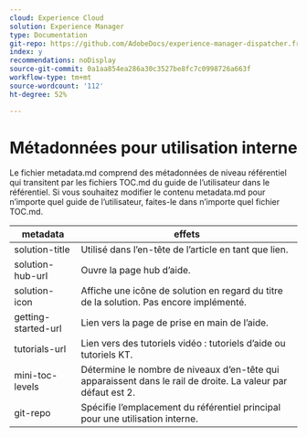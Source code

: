 ```yaml
---
cloud: Experience Cloud
solution: Experience Manager
type: Documentation
git-repo: https://github.com/AdobeDocs/experience-manager-dispatcher.fr-FR
index: y
recommendations: noDisplay
source-git-commit: 0a1aa854ea286a30c3527be8fc7c0998726a663f
workflow-type: tm+mt
source-wordcount: '112'
ht-degree: 52%

---
```



# Métadonnées pour utilisation interne

Le fichier metadata.md comprend des métadonnées de niveau référentiel qui transitent par les fichiers TOC.md du guide de l’utilisateur dans le référentiel. Si vous souhaitez modifier le contenu metadata.md pour n’importe quel guide de l’utilisateur, faites-le dans n’importe quel fichier TOC.md.

| metadata | effets |
|--- |--- |
| solution-title | Utilisé dans l’en-tête de l’article en tant que lien. |
| solution-hub-url | Ouvre la page hub d’aide. |
| solution-icon | Affiche une icône de solution en regard du titre de la solution. Pas encore implémenté. |
| getting-started-url | Lien vers la page de prise en main de l’aide. |
| tutorials-url | Lien vers des tutoriels vidéo : tutoriels d’aide ou tutoriels KT. |
| mini-toc-levels | Détermine le nombre de niveaux d’en-tête qui apparaissent dans le rail de droite. La valeur par défaut est 2. |
| git-repo | Spécifie l’emplacement du référentiel principal pour une utilisation interne. |

